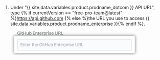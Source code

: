 1. Under "{{ site.data.variables.product.prodname_dotcom }} API URL", type {% if currentVersion == "free-pro-team@latest" %}https://api.github.com {% else %}the URL you use to access {{ site.data.variables.product.prodname_enterprise }}{% endif %}.
  ![{{ site.data.variables.product.prodname_enterprise }} API URL field](/assets/images/help/insights/enterprise-api-url.png)
